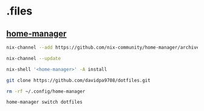 # .files

## [home-manager](https://nix-community.github.io/home-manager/index.xhtml#sec-install-standalone)

```sh
nix-channel --add https://github.com/nix-community/home-manager/archive/release-23.11.tar.gz home-manager

nix-channel --update

nix-shell '<home-manager>' -A install

git clone https://github.com/davidpa9708/dotfiles.git

rm -rf ~/.config/home-manager

home-manager switch dotfiles
```
